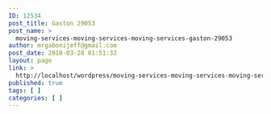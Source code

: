 ```yaml
---
ID: 12534
post_title: Gaston 29053
post_name: >
  moving-services-moving-services-moving-services-gaston-29053
author: mrgabonijeff@gmail.com
post_date: 2018-03-28 01:51:32
layout: page
link: >
  http://localhost/wordpress/moving-services-moving-services-moving-services-gaston-29053/
published: true
tags: [ ]
categories: [ ]
---
```

